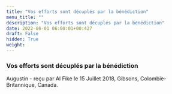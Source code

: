 ```yaml
---
title: "Vos efforts sont décuplés par la bénédiction"
menu_title: ""
description: "Vos efforts sont décuplés par la bénédiction"
date: 2022-06-01 06:00:01+00:427
draft: False
hidden: True
weight:
---
```

### Vos efforts sont décuplés par la bénédiction

Augustin - reçu par Al Fike le 15 Juillet 2018, Gibsons, Colombie-Britannique, Canada.



